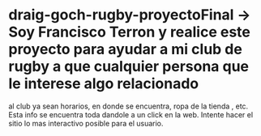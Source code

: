# draig-goch-rugby-proyectoFinal -> Soy Francisco Terron y realice este proyecto para ayudar a mi club de rugby a que cualquier persona que le interese algo relacionado 
al club ya sean horarios, en donde se encuentra, ropa de la tienda , etc. Esta info se encuentra toda dandole a un click en la web. Intente hacer el sitio lo mas interactivo posible para el usuario.
